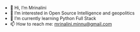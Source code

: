 - 👋 Hi, I’m Mrinalini
- 👀 I’m interested in Open Source Intelligence and geopolitics
- 🌱 I’m currently learning Python Full Stack
- 📫 How to reach me: mrinalini.minnu@gmail.com 

<!---
Mrinalini_09 is a ✨ special ✨ repository because its `README.md` (this file) appears on your GitHub profile.
You can click the Preview link to take a look at your changes.
--->

